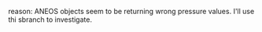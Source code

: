 reason: ANEOS objects seem to be returning wrong pressure values. I'll use thi sbranch to investigate.
